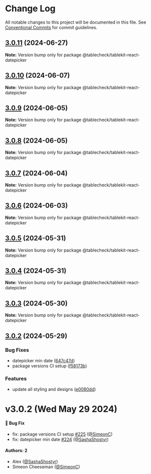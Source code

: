 # Change Log

All notable changes to this project will be documented in this file.
See [Conventional Commits](https://conventionalcommits.org) for commit guidelines.

## [3.0.11](https://github.com/tablecheck/tablekit/compare/@tablecheck/tablekit-react-datepicker@3.0.10...@tablecheck/tablekit-react-datepicker@3.0.11) (2024-06-27)

**Note:** Version bump only for package @tablecheck/tablekit-react-datepicker





## [3.0.10](https://github.com/tablecheck/tablekit/compare/@tablecheck/tablekit-react-datepicker@3.0.9...@tablecheck/tablekit-react-datepicker@3.0.10) (2024-06-07)

**Note:** Version bump only for package @tablecheck/tablekit-react-datepicker





## [3.0.9](https://github.com/tablecheck/tablekit/compare/@tablecheck/tablekit-react-datepicker@3.0.8...@tablecheck/tablekit-react-datepicker@3.0.9) (2024-06-05)

**Note:** Version bump only for package @tablecheck/tablekit-react-datepicker





## [3.0.8](https://github.com/tablecheck/tablekit/compare/@tablecheck/tablekit-react-datepicker@3.0.7...@tablecheck/tablekit-react-datepicker@3.0.8) (2024-06-05)

**Note:** Version bump only for package @tablecheck/tablekit-react-datepicker





## [3.0.7](https://github.com/tablecheck/tablekit/compare/@tablecheck/tablekit-react-datepicker@3.0.6...@tablecheck/tablekit-react-datepicker@3.0.7) (2024-06-04)

**Note:** Version bump only for package @tablecheck/tablekit-react-datepicker





## [3.0.6](https://github.com/tablecheck/tablekit/compare/@tablecheck/tablekit-react-datepicker@3.0.5...@tablecheck/tablekit-react-datepicker@3.0.6) (2024-06-03)

**Note:** Version bump only for package @tablecheck/tablekit-react-datepicker





## [3.0.5](https://github.com/tablecheck/tablekit/compare/@tablecheck/tablekit-react-datepicker@3.0.4...@tablecheck/tablekit-react-datepicker@3.0.5) (2024-05-31)

**Note:** Version bump only for package @tablecheck/tablekit-react-datepicker





## [3.0.4](https://github.com/tablecheck/tablekit/compare/@tablecheck/tablekit-react-datepicker@3.0.3...@tablecheck/tablekit-react-datepicker@3.0.4) (2024-05-31)

**Note:** Version bump only for package @tablecheck/tablekit-react-datepicker





## [3.0.3](https://github.com/tablecheck/tablekit/compare/@tablecheck/tablekit-react-datepicker@3.0.2...@tablecheck/tablekit-react-datepicker@3.0.3) (2024-05-30)

**Note:** Version bump only for package @tablecheck/tablekit-react-datepicker





## [3.0.2](https://github.com/tablecheck/tablekit/compare/@tablecheck/tablekit-react-datepicker@3.0.0-next.30...@tablecheck/tablekit-react-datepicker@3.0.2) (2024-05-29)


### Bug Fixes

* datepicker min date ([647c47d](https://github.com/tablecheck/tablekit/commit/647c47d306d1d7a3fc0471b58429e68b463bf1bc))
* package versions CI setup ([f58173b](https://github.com/tablecheck/tablekit/commit/f58173b46547ceca7c70ad1226acbc9de579387c))


### Features

* update all styling and designs ([e0080dd](https://github.com/tablecheck/tablekit/commit/e0080dd5d8d5147a02a7d2fbdf667dc3e27b37f2))





# v3.0.2 (Wed May 29 2024)

#### 🐛 Bug Fix

- fix: package versions CI setup [#225](https://github.com/tablecheck/tablekit/pull/225) ([@SimeonC](https://github.com/SimeonC))
- fix: datepicker min date [#224](https://github.com/tablecheck/tablekit/pull/224) ([@SashaShostyr](https://github.com/SashaShostyr))

#### Authors: 2

- Alex ([@SashaShostyr](https://github.com/SashaShostyr))
- Simeon Cheeseman ([@SimeonC](https://github.com/SimeonC))

